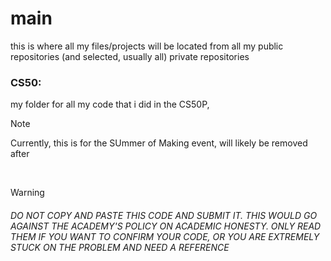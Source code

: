 # main
this is where all my files/projects will be located from all my public repositories (and selected, usually all) private repositories

### CS50: 
my folder for all my code that i did in the CS50P, 

> [!NOTE]
> Currently, this is for the SUmmer of Making event, will likely be removed after
<br>

> [!WARNING]
> #### <h6>DO NOT COPY AND PASTE THIS CODE AND SUBMIT IT. THIS WOULD GO AGAINST THE ACADEMY'S POLICY ON ACADEMIC HONESTY. ONLY READ THEM IF YOU WANT TO CONFIRM YOUR CODE, OR YOU ARE EXTREMELY STUCK ON THE PROBLEM AND NEED A REFERENCE</h6>

